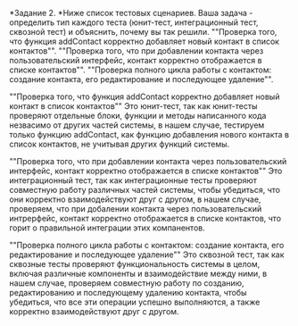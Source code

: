 *Задание 2. *Ниже список тестовых сценариев. Ваша задача - определить тип каждого теста (юнит-тест, интеграционный тест, сквозной тест) и объяснить, почему вы так решили.
""Проверка того, что функция addContact корректно добавляет новый контакт в список контактов"".
""Проверка того, что при добавлении контакта через пользовательский интерфейс, контакт корректно отображается в списке контактов"".
""Проверка полного цикла работы с контактом: создание контакта, его редактирование и последующее удаление"".

""Проверка того, что функция addContact корректно добавляет новый контакт в список контактов""
Это юнит-тест, так как юнит-тесты проверяют отдельные блоки, функции и методы написанного кода незвасимо от других частей системы, в нашем случае, тестируем только функцию addContact, как функцию добавления нового контакта в список контактов, не учитывая других функций системы.

""Проверка того, что при добавлении контакта через пользовательский интерфейс, контакт корректно отображается в списке контактов""
Это интеграционный тест, так как интеграционные тесты проверяют совместную работу различных частей системы, чтобы убедиться, что они корректно взаимодействуют друг с другом, в нашем случае, проверяем, что при добалении контакта через пользовательский интрерфейс, контакт корректно отображается в списке контактов, что горит о правильной интеграции этих компанентов.

""Проверка полного цикла работы с контактом: создание контакта, его редактирование и последующее удаление""
Это сквозной тест, так как сквозные тесты проверяют функциональность системы в целом, включая различные компоненты и взаимодействие между ними, в нашем случае, проверяем совместную работу по созданию, редактированию и последующему удалению контакта, чтобы убедиться, что все эти операции успешно выполняются, а также корректно взаимодействуют друг с другом. 